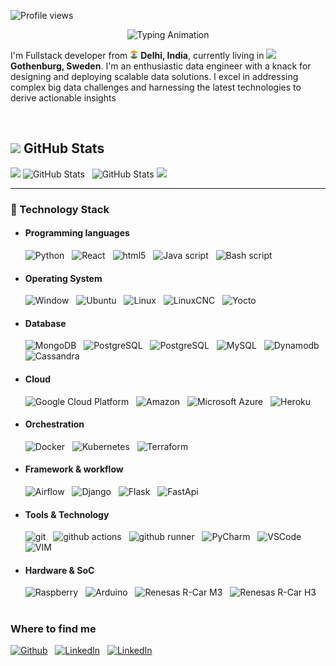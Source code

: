 ![Profile views](https://views.whatilearened.today/views/github/allenkallz/README.md.svg?cache=remove)

<p align="center">
  <img src="https://readme-typing-svg.herokuapp.com?font=Fira+Code&pause=1000&color=1F75FE&center=true&vCenter=true&lines=👋+Hello!+I'm+Harpreet;Welcome+to+my+GitHub+Profile!" alt="Typing Animation" width="600" >
</p>

<p> I'm Fullstack developer from <img src="https://github.com/HatScripts/circle-flags/blob/dd5910007aee57e20f1b4350d9ec7cef1bb6dfc9/flags/in.svg" width="13"  /> <b>Delhi, India</b>, currently living in <img src="https://cdn-icons-png.flaticon.com/512/197/197564.png" width="13" /> <b>Gothenburg, Sweden</b>. I'm an enthusiastic data engineer with a knack for designing and deploying scalable data solutions. I excel in addressing complex big data challenges and harnessing the latest technologies to derive actionable insights</p>

&nbsp;
&nbsp;
<h2> <img src='https://media1.giphy.com/media/du3J3cXyzhj75IOgvA/giphy.gif?cid=ecf05e47x2g034i9pzwtzzsd3xgg2w9nr94t4tflbbgo3008&rid=giphy.gif' width='25' />  GitHub Stats</h2>
<p>
  <img src="https://github-profile-summary-cards.vercel.app/api/cards/profile-details?username=allenkallz&theme=dracula" />
  <img src="https://github-readme-stats.vercel.app/api?username=allenkallz&show_icons=true&count_private=true" alt="GitHub Stats" width="360"/> &nbsp;
  <img src="https://github-readme-streak-stats.herokuapp.com/?user=allenkallz" alt="GitHub Stats" width="360" />
  <img src="https://stackoverflow-card.vercel.app/?userID=7825115&theme=dracula">
</p>

---
<h3>  🔧 Technology Stack</h3>

<ul>
  <li> <h4>Programming languages</h4> </li>
    <p>
      <img alt="Python" src="https://img.shields.io/badge/-Python-3670A0?style=flat-square&logo=python&logoColor=white&labelColor=555"> &nbsp;
      <img alt="React" src="https://img.shields.io/badge/-React-black?style=flat-square&logo=react&logoColor=61dbfb&labelColor=555" /> &nbsp;
      <img alt="html5" src="https://img.shields.io/badge/-HTML5-E34F26?style=flat-square&logo=html5&logoColor=white&labelColor=555" /> &nbsp;
      <img alt="Java script" src="https://shields.io/badge/-JavaScript-000000?style=flat-square&logo=JavaScript&logoColor=yellow&labelColor=F0F3E9" /> &nbsp;
      <img alt="Bash script" src="https://shields.io/badge/-Bash_Script-230dbed?style=flat-square&logo=gnu-bash&logoColor=white&labelColor=black" /> &nbsp;
    </p>
  <li> <h4>Operating System</h4> </li>
    <p>
      <img alt="Window" src="https://img.shields.io/badge/-Window-0078D6?style=flat-square&logo=windows&logoColor=white&labelColor=555"> &nbsp;
      <img alt="Ubuntu" src="https://img.shields.io/badge/-Ubuntu-E95420?style=flat-square&logo=Ubuntu&logoColor=61dbfb&labelColor=555" /> &nbsp;
      <img alt="Linux" src="https://img.shields.io/badge/-Linux-FCC624?style=flat-square&logo=Linux&logoColor=white&labelColor=555" /> &nbsp;
      <img alt="LinuxCNC" src="https://img.shields.io/badge/-LinuxCNC-FCC624?style=flat-square&logo=Linux&logoColor=white&labelColor=555" /> &nbsp;
      <img alt="Yocto" src="https://shields.io/badge/-Yocto-000000?style=flat-square&logo=Linux&logoColor=yellow&labelColor=F0F3E9" /> &nbsp;
    </p>
  <li> <h4>Database</h4> </li>
    <p>
      <img alt="MongoDB" src="https://img.shields.io/badge/-MongoDB-13aa52?style=flat-square&logo=mongodb&labelColor=555" /> &nbsp;
      <img alt="PostgreSQL" src="https://img.shields.io/badge/PostgreSQL-316192.svg?style=flat-square&logo=PostgreSQL&logoColor=black&labelColor=FFFFFF" /> &nbsp;
      <img alt="PostgreSQL" src="https://img.shields.io/badge/PostGIS-3670A0.svg?style=flat-square&logo=PostgreSQL&logoColor=white&labelColor=555" /> &nbsp;
      <img alt="MySQL" src="https://img.shields.io/badge/-MySQL-00758F?style=flat-square&logo=mysql&logoColor=white&labelColor=black" /> &nbsp;
      <img alt="Dynamodb" src="https://img.shields.io/badge/Amazon%20DynamoDB-4053D6?style=flat-square&logo=Amazon%20DynamoDB&logoColor=white&labelColor=555" /> &nbsp;
      <img alt="Cassandra" src="https://img.shields.io/badge/Cassandra-1287B1?style=flat-square&logo=apache%20cassandra&logoColor=white&labelColor=555" /> &nbsp;
    </p>

  <li> <h4>Cloud</h4> </li>
    <p>
      <img alt="Google Cloud Platform" src="https://img.shields.io/badge/-Google_Cloud-1a73e8?style=flat-square&logo=google-cloud&logoColor=white&labelColor=555" /> &nbsp;
      <img alt="Amazon" src="https://img.shields.io/badge/-Amazon-232F3E?style=flat-square&logo=amazon-aws&logoColor=yellow&labelColor=555" /> &nbsp;
      <img alt="Microsoft Azure" src="https://img.shields.io/badge/microsoft%20azure-0089D6?style=flat-square&logo=microsoft-azure&labelColor=555" /> &nbsp;
      <img alt="Heroku" src="https://img.shields.io/badge/-Heroku-430098?style=flat-square&logo=heroku&logoColor=white&labelColor=555" /> &nbsp;
    </p>
    
  <li> <h4>Orchestration</h4> </li>
    <p>
      <img alt="Docker" src="https://img.shields.io/badge/-Docker-230dbed?style=flat-square&logo=docker&logoColor=white&labelColor=555" /> &nbsp;
      <img alt="Kubernetes" src="https://img.shields.io/badge/Kubernetes-326CE5.svg?style=flat-square&logo=Kubernetes&logoColor=white&labelColor=555" /> &nbsp;
      <img alt="Terraform" src="https://img.shields.io/badge/Terraform-326CE5.svg?style=flat-square&logo=Terraform&logoColor=white&labelColor=555" /> &nbsp;
    </p>
  <li> <h4>Framework & workflow</h4> </li>
    <p>
      <img alt="Airflow" src="https://img.shields.io/badge/-Airflow-326CE5?style=flat-square&logo=apache-airflow&logoColor=red&labelColor=F0F3E9" /> &nbsp;
      <img alt="Django" src="https://img.shields.io/badge/-Django-13aa52?style=flat-square&logo=django&logoColor=F0F3E9&labelColor=black" /> &nbsp;
      <img alt="Flask" src="https://img.shields.io/badge/-Flask-blue?style=flat-square&logo=flask&logoColor=F0F3E9&labelColor=black" /> &nbsp;
      <img alt="FastApi" src="https://img.shields.io/badge/-FastAPI-black?style=flat-square&logo=fastapi&logoColor=black&labelColor=F0F3E9" /> &nbsp;
    </p>
  <li> <h4>Tools & Technology </h4> </li>
    <p>
      <img alt="git" src="https://img.shields.io/badge/-Git-F05032?style=flat-square&logo=git&logoColor=white&labelColor=black" /> &nbsp;
      <img alt="github actions" src="https://img.shields.io/badge/-Github_Actions-black?style=flat-square&logo=github-actions&logoColor=blue&labelColor=F0F3E9" /> &nbsp;
      <img alt="github runner" src="https://img.shields.io/badge/-Github_Runner-blue?style=flat-square&logo=github-actions&logoColor=blue&labelColor=F0F3E9" /> &nbsp;
      <img alt="PyCharm" src="https://img.shields.io/badge/-PyCharm-D0F18E?style=flat-square&logo=pycharm&logoColor=white&labelColor=black" /> &nbsp;
      <img alt="VSCode" src="https://img.shields.io/badge/-VS_Code-black?style=flat-square&logo=visualstudiocode&logoColor=675CEF&labelColor=F0F3E9" /> &nbsp;
      <img alt="VIM" src="https://img.shields.io/badge/-Vim-019733?style=flat-square&logo=vim&logoColor=019733&labelColor=F0F3E9" /> &nbsp;
    </p>
    
  <li> <h4>Hardware & SoC </h4> </li>
    <p>
      <img alt="Raspberry" src="https://img.shields.io/badge/-Raspberry-F05032?style=flat-square&logo=Raspberry-pi&logoColor=red&labelColor=F0F3E9" /> &nbsp;
      <img alt="Arduino" src="https://img.shields.io/badge/-Arduino-1287B1?style=flat-square&logo=Arduino&logoColor=1287B1&labelColor=F0F3E9" /> &nbsp;
      <img alt="Renesas R-Car M3" src="https://img.shields.io/badge/-Renesas_R_Car_M3-1287B1?style=flat-square&logo=" /> &nbsp;
      <img alt="Renesas R-Car H3" src="https://img.shields.io/badge/-Renesas_R_Car_H3-1287B1?style=flat-square&logo=" /> &nbsp;
    </p>
    
</ul> 

<h1 ></h1>

<h3>Where to find me</h3>
  <p>
    <a href="https://github.com/allenkallz" target="_blank"><img alt="Github" src="https://img.shields.io/badge/GitHub-%2312100E.svg?&style=for-the-badge&logo=Github&logoColor=white&labelColor=555" /></a> &nbsp;
    <a href="https://www.linkedin.com/in/allenkallz/" target="_blank"><img alt="LinkedIn" src="https://img.shields.io/badge/linkedin-%230077B5.svg?&style=for-the-badge&logo=linkedin&logoColor=white&labelColor=555" /></a> &nbsp;
    <a href="https://stackoverflow.com/users/7825115/kallz" target="_blank"><img alt="LinkedIn" src="https://img.shields.io/badge/stackoverflow-black.svg?&style=for-the-badge&logo=stackoverflow&logoColor=f48024&labelColor=F0F3E9" /></a> &nbsp;
  </p>
